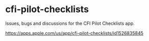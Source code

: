 # cfi-pilot-checklists

Issues, bugs and discussions for the CFI Pilot Checklists app.

https://apps.apple.com/us/app/cfi-pilot-checklists/id1526835845

